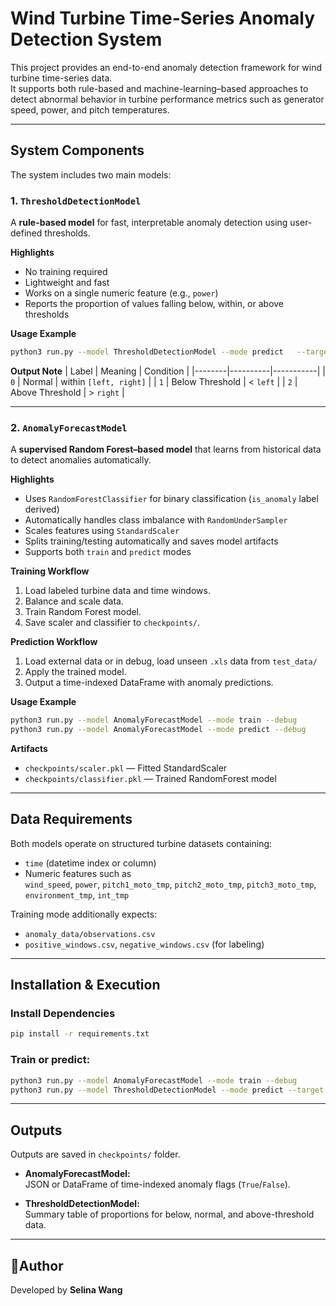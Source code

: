 # Wind Turbine Time-Series Anomaly Detection System

This project provides an end-to-end anomaly detection framework for wind turbine time-series data.  
It supports both rule-based and machine-learning–based approaches to detect abnormal behavior in turbine performance metrics such as generator speed, power, and pitch temperatures.

---

## System Components

The system includes two main models:

### 1. `ThresholdDetectionModel`
A **rule-based model** for fast, interpretable anomaly detection using user-defined thresholds.

**Highlights**
- No training required  
- Lightweight and fast  
- Works on a single numeric feature (e.g., `power`)  
- Reports the proportion of values falling below, within, or above thresholds  

**Usage Example**
```bash
python3 run.py --model ThresholdDetectionModel --mode predict   --target power --left_threshold 300.0 --right_threshold 500.0 --debug
```

**Output Note**
| Label | Meaning | Condition |
|--------|----------|-----------|
| `0` | Normal | within `[left, right]` |
| `1` | Below Threshold | < `left` |
| `2` | Above Threshold | > `right` |

---

### 2. `AnomalyForecastModel`
A **supervised Random Forest–based model** that learns from historical data to detect anomalies automatically.

**Highlights**
- Uses `RandomForestClassifier` for binary classification (`is_anomaly` label derived)
- Automatically handles class imbalance with `RandomUnderSampler`
- Scales features using `StandardScaler`
- Splits training/testing automatically and saves model artifacts
- Supports both `train` and `predict` modes

**Training Workflow**
1. Load labeled turbine data and time windows.
2. Balance and scale data.
3. Train Random Forest model.
4. Save scaler and classifier to `checkpoints/`.

**Prediction Workflow**
1. Load external data or in debug, load unseen `.xls` data from `test_data/`
2. Apply the trained model.
3. Output a time-indexed DataFrame with anomaly predictions.

**Usage Example**
```bash
python3 run.py --model AnomalyForecastModel --mode train --debug
python3 run.py --model AnomalyForecastModel --mode predict --debug
```

**Artifacts**
- `checkpoints/scaler.pkl` — Fitted StandardScaler  
- `checkpoints/classifier.pkl` — Trained RandomForest model  

---

## Data Requirements

Both models operate on structured turbine datasets containing:
- `time` (datetime index or column)
- Numeric features such as  
  `wind_speed`, `power`, `pitch1_moto_tmp`, `pitch2_moto_tmp`, `pitch3_moto_tmp`, `environment_tmp`, `int_tmp`

Training mode additionally expects:
- `anomaly_data/observations.csv`
- `positive_windows.csv`, `negative_windows.csv` (for labeling)

---

## Installation & Execution

### Install Dependencies
```bash
pip install -r requirements.txt
```

### Train or predict:
```bash
python3 run.py --model AnomalyForecastModel --mode train --debug
python3 run.py --model ThresholdDetectionModel --mode predict --target power --left_threshold 300 --right_threshold 500
```

---

## Outputs
Outputs are saved in `checkpoints/` folder.
- **AnomalyForecastModel:**  
  JSON or DataFrame of time-indexed anomaly flags (`True`/`False`).

- **ThresholdDetectionModel:**  
  Summary table of proportions for below, normal, and above-threshold data.

---

## 🧑Author
Developed by **Selina Wang**  

